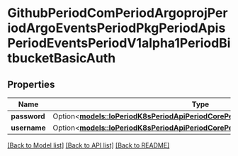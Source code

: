 # GithubPeriodComPeriodArgoprojPeriodArgoEventsPeriodPkgPeriodApisPeriodEventsPeriodV1alpha1PeriodBitbucketBasicAuth

## Properties

Name | Type | Description | Notes
------------ | ------------- | ------------- | -------------
**password** | Option<[**models::IoPeriodK8sPeriodApiPeriodCorePeriodV1PeriodSecretKeySelector**](io.k8s.api.core.v1.SecretKeySelector.md)> |  | [optional]
**username** | Option<[**models::IoPeriodK8sPeriodApiPeriodCorePeriodV1PeriodSecretKeySelector**](io.k8s.api.core.v1.SecretKeySelector.md)> |  | [optional]

[[Back to Model list]](../README.md#documentation-for-models) [[Back to API list]](../README.md#documentation-for-api-endpoints) [[Back to README]](../README.md)


